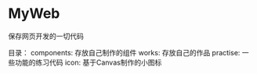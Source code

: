 # MyWeb
保存网页开发的一切代码

目录：
  components: 存放自己制作的组件
  works: 存放自己的作品
  practise: 一些功能的练习代码
  icon: 基于Canvas制作的小图标
